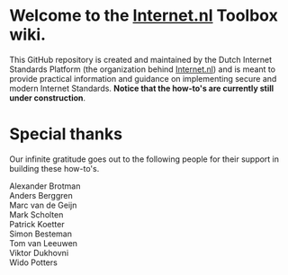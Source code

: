 # Welcome to the [Internet.nl](https://internet.nl) Toolbox wiki. 

This GitHub repository is created and maintained by the Dutch Internet Standards Platform (the organization behind [Internet.nl](https://internet.nl)) and is meant to provide practical information and guidance on implementing secure and modern Internet Standards. **Notice that the how-to's are currently still under construction**.

# Special thanks
Our infinite gratitude goes out to the following people for their support in building these how-to's.

Alexander Brotman  
Anders Berggren  
Marc van de Geijn  
Mark Scholten  
Patrick Koetter  
Simon Besteman  
Tom van Leeuwen  
Viktor Dukhovni  
Wido Potters  
